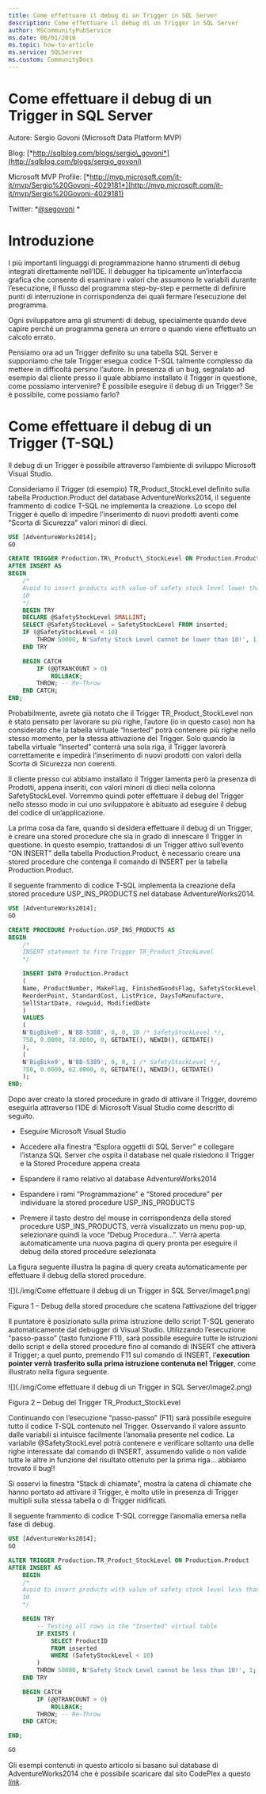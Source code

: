```yaml
---
title: Come effettuare il debug di un Trigger in SQL Server
description: Come effettuare il debug di un Trigger in SQL Server
author: MSCommunityPubService
ms.date: 08/01/2016
ms.topic: how-to-article
ms.service: SQLServer
ms.custom: CommunityDocs
---
```


# Come effettuare il debug di un Trigger in SQL Server

Autore: Sergio Govoni (Microsoft Data Platform MVP)

Blog:
[*http://sqlblog.com/blogs/sergio\_govoni*](http://sqlblog.com/blogs/sergio_govoni)

Microsoft MVP Profile:
[*http://mvp.microsoft.com/it-it/mvp/Sergio%20Govoni-4029181*](http://mvp.microsoft.com/it-it/mvp/Sergio%20Govoni-4029181)

Twitter: *[@segovoni](https://twitter.com/segovoni) *

Introduzione
============

I più importanti linguaggi di programmazione hanno strumenti di debug
integrati direttamente nell’IDE. Il debugger ha tipicamente
un’interfaccia grafica che consente di esaminare i valori che assumono
le variabili durante l’esecuzione, il flusso del programma step-by-step
e permette di definire punti di interruzione in corrispondenza dei quali
fermare l’esecuzione del programma.

Ogni sviluppatore ama gli strumenti di debug, specialmente quando deve
capire perché un programma genera un errore o quando viene effettuato un
calcolo errato.

Pensiamo ora ad un Trigger definito su una tabella SQL Server e
supponiamo che tale Trigger esegua codice T-SQL talmente complesso da
mettere in difficoltà persino l’autore. In presenza di un bug, segnalato
ad esempio dal cliente presso il quale abbiamo installato il Trigger in
questione, come possiamo intervenire? È possibile eseguire il debug di
un Trigger? Se è possibile, come possiamo farlo?

Come effettuare il debug di un Trigger (T-SQL)
==============================================

Il debug di un Trigger è possibile attraverso l’ambiente di sviluppo
Microsoft Visual Studio.

Consideriamo il Trigger (di esempio) TR\_Product\_StockLevel definito
sulla tabella Production.Product del database AdventureWorks2014, il
seguente frammento di codice T-SQL ne implementa la creazione. Lo scopo
del Trigger è quello di impedire l’inserimento di nuovi prodotti aventi
come “Scorta di Sicurezza” valori minori di dieci.

```SQL
USE [AdventureWorks2014];
GO

CREATE TRIGGER Production.TR\_Product\_StockLevel ON Production.Product
AFTER INSERT AS
BEGIN
    /*
    Avoid to insert products with value of safety stock level lower than
    10
    */
    BEGIN TRY
    DECLARE @SafetyStockLevel SMALLINT;
    SELECT @SafetyStockLevel = SafetyStockLevel FROM inserted;
    IF (@SafetyStockLevel < 10)
        THROW 50000, N'Safety Stock Level cannot be lower than 10!', 1;
    END TRY

    BEGIN CATCH
        IF (@@TRANCOUNT > 0)
            ROLLBACK;
        THROW; -- Re-Throw
    END CATCH;
END;
```
Probabilmente, avrete già notato che il Trigger TR\_Product\_StockLevel
non è stato pensato per lavorare su più righe, l’autore (io in questo
caso) non ha considerato che la tabella virtuale “Inserted” potrà
contenere più righe nello stesso momento, per la stessa attivazione del
Trigger. Solo quando la tabella virtuale “Inserted” conterrà una sola
riga, il Trigger lavorerà correttamente e impedirà l’inserimento di
nuovi prodotti con valori della Scorta di Sicurezza non coerenti.

Il cliente presso cui abbiamo installato il Trigger lamenta però la
presenza di Prodotti, appena inseriti, con valori minori di dieci nella
colonna SafetyStockLevel. Vorremmo quindi poter effettuare il debug del
Trigger nello stesso modo in cui uno sviluppatore è abituato ad eseguire
il debug del codice di un’applicazione.

La prima cosa da fare, quando si desidera effettuare il debug di un
Trigger, è creare una stored procedure che sia in grado di innescare il
Trigger in questione. In questo esempio, trattandosi di un Trigger
attivo sull’evento “ON INSERT” della tabella Production.Product, è
necessario creare una stored procedure che contenga il comando di INSERT
per la tabella Production.Product.

Il seguente frammento di codice T-SQL implementa la creazione della
stored procedure USP\_INS\_PRODUCTS nel database AdventureWorks2014.
```SQL
USE [AdventureWorks2014];
GO

CREATE PROCEDURE Production.USP_INS_PRODUCTS AS 
BEGIN
    /*
    INSERT statement to fire Trigger TR_Product_StockLevel
    */

    INSERT INTO Production.Product
    (
    Name, ProductNumber, MakeFlag, FinishedGoodsFlag, SafetyStockLevel,
    ReorderPoint, StandardCost, ListPrice, DaysToManufacture,
    SellStartDate, rowguid, ModifiedDate
    )
    VALUES
    (
    N'BigBike8', N'BB-5388', 0, 0, 10 /* SafetyStockLevel */,
    750, 0.0000, 78.0000, 0, GETDATE(), NEWID(), GETDATE()
    ),
    (
    N'BigBike9', N'BB-5389', 0, 0, 1 /* SafetyStockLevel */,
    750, 0.0000, 62.0000, 0, GETDATE(), NEWID(), GETDATE()
    );
END;
```

Dopo aver creato la stored procedure in grado di attivare il Trigger,
dovremo eseguirla attraverso l’IDE di Microsoft Visual Studio come
descritto di seguito.

-   Eseguire Microsoft Visual Studio

-   Accedere alla finestra “Esplora oggetti di SQL Server” e collegare
    l’istanza SQL Server che ospita il database nel quale risiedono il
    Trigger e la Stored Procedure appena creata

-   Espandere il ramo relativo al database AdventureWorks2014

-   Espandere i rami “Programmazione” e “Stored procedure” per
    individuare la stored procedure USP\_INS\_PRODUCTS

-   Premere il tasto destro del mouse in corrispondenza della stored
    procedure USP\_INS\_PRODUCTS, verrà visualizzato un menu pop-up,
    selezionare quindi la voce “Debug Procedura…”. Verrà aperta
    automaticamente una nuova pagina di query pronta per eseguire il
    debug della stored procedure selezionata

La figura seguente illustra la pagina di query creata automaticamente
per effettuare il debug della stored procedure.

![](./img/Come effettuare il debug di un Trigger in SQL Server/image1.png)

Figura 1 – Debug della stored procedure che scatena l’attivazione
    del trigger

Il puntatore è posizionato sulla prima istruzione dello script T-SQL
generato automaticamente dal debugger di Visual Studio. Utilizzando
l’esecuzione “passo-passo” (tasto funzione F11), sarà possibile eseguire
tutte le istruzioni dello script e della stored procedure fino al
comando di INSERT che attiverà il Trigger; a quel punto, premendo F11
sul comando di INSERT, l’**execution pointer verrà trasferito sulla
prima istruzione contenuta nel Trigger**, come illustrato nella figura
seguente.

![](./img/Come effettuare il debug di un Trigger in SQL Server/image2.png)

Figura 2 – Debug del Trigger TR\_Product\_StockLevel

Continuando con l’esecuzione “passo-passo” (F11) sarà possibile eseguire
tutto il codice T-SQL contenuto nel Trigger. Osservando il valore
assunto dalle variabili si intuisce facilmente l’anomalia presente nel
codice. La variabile @SafetyStockLevel potrà contenere e verificare
soltanto una delle righe interessate dal comando di INSERT, assumendo
valide o non valide tutte le altre in funzione del risultato ottenuto
per la prima riga… abbiamo trovato il bug!!

Si osservi la finestra “Stack di chiamate”, mostra la catena di chiamate
che hanno portato ad attivare il Trigger, è molto utile in presenza di
Trigger multipli sulla stessa tabella o di Trigger nidificati.

Il seguente frammento di codice T-SQL corregge l’anomalia emersa nella
fase di debug.

```SQL
USE [AdventureWorks2014];
GO

ALTER TRIGGER Production.TR_Product_StockLevel ON Production.Product
AFTER INSERT AS
    BEGIN
    /*
    Avoid to insert products with value of safety stock level less than
    10
    */

    BEGIN TRY
        -- Testing all rows in the "Inserted" virtual table
        IF EXISTS (
            SELECT ProductID
            FROM inserted
            WHERE (SafetyStockLevel < 10)
        )
        THROW 50000, N'Safety Stock Level cannot be less than 10!', 1;
    END TRY

    BEGIN CATCH
        IF (@@TRANCOUNT > 0)
            ROLLBACK;
        THROW; -- Re-Throw
    END CATCH;

END;

GO
```

Gli esempi contenuti in questo articolo si basano sul database di
AdventureWorks2014 che è possibile scaricare dal sito CodePlex a questo
[*link*](http://msftdbprodsamples.codeplex.com/releases/view/125550).
